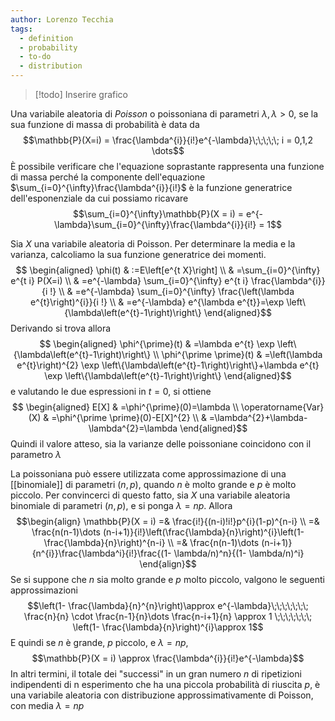 ```yaml
---
author: Lorenzo Tecchia
tags:
  - definition
  - probability
  - to-do
  - distribution
---
```

>[!todo] Inserire grafico

Una variabile aleatoria di *Poisson* o poissoniana di parametri $\lambda, \lambda > 0$, se la sua funzione di massa di probabilità è data da $$\mathbb{P}(X=i) = \frac{\lambda^{i}}{i!}e^{-\lambda}\;\;\;\;\; i = 0,1,2 \dots$$ È possibile verificare che l'equazione soprastante rappresenta una funzione di massa perché la componente dell'equazione $\sum_{i=0}^{\infty}\frac{\lambda^{i}}{i!}$ è la funzione generatrice dell'esponenziale da cui possiamo ricavare $$\sum_{i=0}^{\infty}\mathbb{P}(X = i) = e^{-\lambda}\sum_{i=0}^{\infty}\frac{\lambda^{i}}{i!} = 1$$

Sia $X$ una variabile aleatoria di Poisson. Per determinare la media e la varianza, calcoliamo la sua funzione generatrice dei momenti. $$
\begin{aligned}
\phi(t) & :=E\left[e^{t X}\right] \\
& =\sum_{i=0}^{\infty} e^{t i} P(X=i) \\
& =e^{-\lambda} \sum_{i=0}^{\infty} e^{t i} \frac{\lambda^{i}}{i !} \\
& =e^{-\lambda} \sum_{i=0}^{\infty} \frac{\left(\lambda e^{t}\right)^{i}}{i !} \\
& =e^{-\lambda} e^{\lambda e^{t}}=\exp \left\{\lambda\left(e^{t}-1\right)\right\}
\end{aligned}$$
Derivando si trova allora $$
\begin{aligned}
\phi^{\prime}(t) & =\lambda e^{t} \exp \left\{\lambda\left(e^{t}-1\right)\right\} \\
\phi^{\prime \prime}(t) & =\left(\lambda e^{t}\right)^{2} \exp \left\{\lambda\left(e^{t}-1\right)\right\}+\lambda e^{t} \exp \left\{\lambda\left(e^{t}-1\right)\right\}
\end{aligned}$$
e valutando le due espressioni in $t=0$, si ottiene $$
\begin{aligned}
E[X] & =\phi^{\prime}(0)=\lambda \\
\operatorname{Var}(X) & =\phi^{\prime \prime}(0)-E[X]^{2} \\
& =\lambda^{2}+\lambda-\lambda^{2}=\lambda
\end{aligned}$$
Quindi il valore atteso, sia la varianze delle poissoniane coincidono con il parametro $\lambda$

La poissoniana può essere utilizzata come approssimazione di una [[binomiale]] di parametri $(n,p)$, quando $n$ è molto grande e $p$ è molto piccolo. Per convincerci di questo fatto, sia $X$ una variabile aleatoria binomiale di parametri $(n,p)$, e si ponga $\lambda = np$. Allora $$\begin{align}
	\mathbb{P}(X = i) =& \frac{i!}{(n-i)!i!}p^{i}(1-p)^{n-i} \\
	=& \frac{n(n-1)\dots (n-i+1)}{i!}\left(\frac{\lambda}{n}\right)^{i}\left(1-\frac{\lambda}{n}\right)^{n-i} \\
	=&  \frac{n(n-1)\dots (n-i+1)}{n^{i}}\frac{\lambda^i}{i!}\frac{(1- \lambda/n)^n}{(1- \lambda/n)^i}	 
\end{align}$$
Se si suppone che $n$ sia molto grande e $p$ molto piccolo, valgono le seguenti approssimazioni$$\left(1- \frac{\lambda}{n}^{n}\right)\approx e^{-\lambda}\;\;\;\;\;\;\; \frac{n}{n} \cdot \frac{n-1}{n}\dots \frac{n-i+1}{n} \approx 1 \;\;\;\;\;\;\; \left(1- \frac{\lambda}{n}\right)^{i}\approx 1$$
E quindi se $n$ è grande, $p$ piccolo, e $\lambda = np$,$$\mathbb{P}(X = i) \approx \frac{\lambda^{i}}{i!}e^{-\lambda}$$
In altri termini, il totale dei "successi" in un gran numero $n$ di ripetizioni indipendenti di n esperimento che ha una piccola probabilità di riuscita $p$, è una variabile aleatoria con distribuzione approssimativamente di Poisson, con media $\lambda = np$